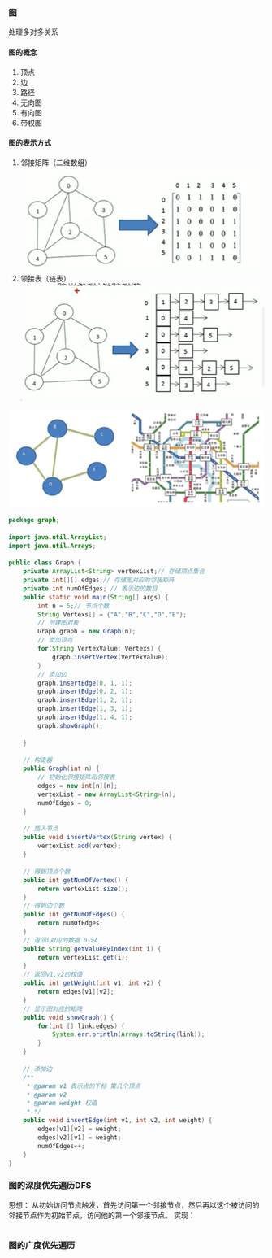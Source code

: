 ### 图
处理多对多关系

#### 图的概念
1. 顶点
2. 边
3. 路径
4. 无向图
5. 有向图
6. 带权图

#### 图的表示方式
1. 邻接矩阵（二维数组）
  ![](../assets/21.png)
2. 领接表（链表）
  ![](../assets/22.png)

![](../assets/17.png)

```java
package graph;

import java.util.ArrayList;
import java.util.Arrays;

public class Graph {
	private ArrayList<String> vertexList;// 存储顶点集合
	private int[][] edges;// 存储图对应的邻接矩阵
	private int numOfEdges; // 表示边的数目
	public static void main(String[] args) {
		int n = 5;// 节点个数
		String Vertexs[] = {"A","B","C","D","E"};
		// 创建图对象
		Graph graph = new Graph(n);
		// 添加顶点
		for(String VertexValue: Vertexs) {
			graph.insertVertex(VertexValue);
		}
		// 添加边
		graph.insertEdge(0, 1, 1);
		graph.insertEdge(0, 2, 1);
		graph.insertEdge(1, 2, 1);
		graph.insertEdge(1, 3, 1);
		graph.insertEdge(1, 4, 1);
		graph.showGraph();

	}
	
	// 构造器
	public Graph(int n) {
		// 初始化邻接矩阵和邻接表
		edges = new int[n][n];
		vertexList = new ArrayList<String>(n);
		numOfEdges = 0;
	}
	
	// 插入节点
	public void insertVertex(String vertex) {
		vertexList.add(vertex);
	}
	
	// 得到顶点个数
	public int getNumOfVertex() {
		return vertexList.size();
	}
	// 得到边个数
	public int getNumOfEdges() {
		return numOfEdges;
	}
	// 返回i对应的数据 0->A
	public String getValueByIndex(int i) {
		return vertexList.get(i);
	}
	// 返回v1,v2的权值
	public int getWeight(int v1, int v2) {
		return edges[v1][v2];
	}
	// 显示图对应的矩阵
	public void showGraph() {
		for(int [] link:edges) {
			System.err.println(Arrays.toString(link));
		}
	}
	
	// 添加边
	/**
	 * @param v1 表示点的下标 第几个顶点
	 * @param v2 
	 * @param weight 权值
	 * */
	public void insertEdge(int v1, int v2, int weight) {
		edges[v1][v2] = weight;
		edges[v2][v1] = weight;
		numOfEdges++;
	}
}

```

### 图的深度优先遍历DFS
思想：
从初始访问节点触发，首先访问第一个邻接节点，然后再以这个被访问的邻接节点作为初始节点，访问他的第一个邻接节点。
实现：
```java 
```
### 图的广度优先遍历
